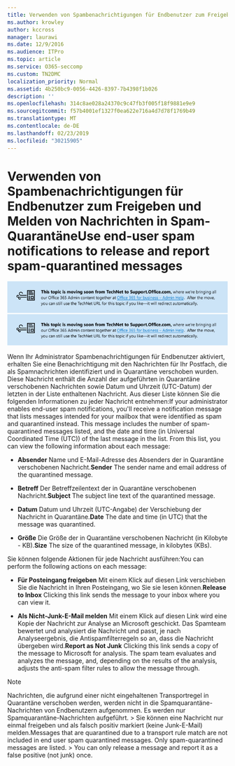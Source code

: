 ```yaml
---
title: Verwenden von Spambenachrichtigungen für Endbenutzer zum Freigeben und Melden von Nachrichten in Spam-Quarantäne
ms.author: krowley
author: kccross
manager: laurawi
ms.date: 12/9/2016
ms.audience: ITPro
ms.topic: article
ms.service: O365-seccomp
ms.custom: TN2DMC
localization_priority: Normal
ms.assetid: 4b250bc9-0056-4426-8397-7b4398f1b026
description: ''
ms.openlocfilehash: 314c8ae028a24370c9c47fb3f005f18f9881e9e9
ms.sourcegitcommit: f57b4001ef1327f0ea622e716a4d7d78f1769b49
ms.translationtype: MT
ms.contentlocale: de-DE
ms.lasthandoff: 02/23/2019
ms.locfileid: "30215905"
---
```

# <a name="use-end-user-spam-notifications-to-release-and-report-spam-quarantined-messages"></a><span data-ttu-id="f0ac9-102">Verwenden von Spambenachrichtigungen für Endbenutzer zum Freigeben und Melden von Nachrichten in Spam-Quarantäne</span><span class="sxs-lookup"><span data-stu-id="f0ac9-102">Use end-user spam notifications to release and report spam-quarantined messages</span></span>

<span data-ttu-id="f0ac9-103">[![Text im Bild über das Verschieben von Inhalten von TechNet zu support.office.com](media/ab7c897a-4798-4f31-8c84-f17a8409b133.png)](https://go.microsoft.com/fwlink/p/?LinkID=624152)</span><span class="sxs-lookup"><span data-stu-id="f0ac9-103">[![Text in image about content moving from TechNet to support.office.com](media/ab7c897a-4798-4f31-8c84-f17a8409b133.png)](https://go.microsoft.com/fwlink/p/?LinkID=624152)</span></span>
  
<span data-ttu-id="f0ac9-p101">Wenn Ihr Administrator Spambenachrichtigungen für Endbenutzer aktiviert, erhalten Sie eine Benachrichtigung mit den Nachrichten für Ihr Postfach, die als Spamnachrichten identifiziert und in Quarantäne verschoben wurden. Diese Nachricht enthält die Anzahl der aufgeführten in Quarantäne verschobenen Nachrichten sowie Datum und Uhrzeit (UTC-Datum) der letzten in der Liste enthaltenen Nachricht. Aus dieser Liste können Sie die folgenden Informationen zu jeder Nachricht entnehmen:</span><span class="sxs-lookup"><span data-stu-id="f0ac9-p101">If your administrator enables end-user spam notifications, you'll receive a notification message that lists messages intended for your mailbox that were identified as spam and quarantined instead. This message includes the number of spam-quarantined messages listed, and the date and time (in Universal Coordinated Time (UTC)) of the last message in the list. From this list, you can view the following information about each message:</span></span> 
  
- <span data-ttu-id="f0ac9-107">**Absender** Name und E-Mail-Adresse des Absenders der in Quarantäne verschobenen Nachricht.</span><span class="sxs-lookup"><span data-stu-id="f0ac9-107">**Sender** The sender name and email address of the quarantined message.</span></span> 
    
- <span data-ttu-id="f0ac9-108">**Betreff** Der Betreffzeilentext der in Quarantäne verschobenen Nachricht.</span><span class="sxs-lookup"><span data-stu-id="f0ac9-108">**Subject** The subject line text of the quarantined message.</span></span> 
    
- <span data-ttu-id="f0ac9-109">**Datum** Datum und Uhrzeit (UTC-Angabe) der Verschiebung der Nachricht in Quarantäne.</span><span class="sxs-lookup"><span data-stu-id="f0ac9-109">**Date** The date and time (in UTC) that the message was quarantined.</span></span> 
    
- <span data-ttu-id="f0ac9-110">**Größe** Die Größe der in Quarantäne verschobenen Nachricht (in Kilobyte - KB).</span><span class="sxs-lookup"><span data-stu-id="f0ac9-110">**Size** The size of the quarantined message, in kilobytes (KBs).</span></span> 
    
<span data-ttu-id="f0ac9-111">Sie können folgende Aktionen für jede Nachricht ausführen:</span><span class="sxs-lookup"><span data-stu-id="f0ac9-111">You can perform the following actions on each message:</span></span>
  
- <span data-ttu-id="f0ac9-112">**Für Posteingang freigeben** Mit einem Klick auf diesen Link verschieben Sie die Nachricht in Ihren Posteingang, wo Sie sie lesen können.</span><span class="sxs-lookup"><span data-stu-id="f0ac9-112">**Release to Inbox** Clicking this link sends the message to your inbox where you can view it.</span></span> 
    
- <span data-ttu-id="f0ac9-p102">**Als Nicht-Junk-E-Mail melden** Mit einem Klick auf diesen Link wird eine Kopie der Nachricht zur Analyse an Microsoft geschickt. Das Spamteam bewertet und analysiert die Nachricht und passt, je nach Analyseergebnis, die Antispamfilterregeln so an, dass die Nachricht übergeben wird.</span><span class="sxs-lookup"><span data-stu-id="f0ac9-p102">**Report as Not Junk** Clicking this link sends a copy of the message to Microsoft for analysis. The spam team evaluates and analyzes the message, and, depending on the results of the analysis, adjusts the anti-spam filter rules to allow the message through.</span></span> 
    
> [!NOTE]
>  <span data-ttu-id="f0ac9-p103">Nachrichten, die aufgrund einer nicht eingehaltenen Transportregel in Quarantäne verschoben werden, werden nicht in die Spamquarantäne-Nachrichten von Endbenutzern aufgenommen. Es werden nur Spamquarantäne-Nachrichten aufgeführt. >  Sie können eine Nachricht nur einmal freigeben und als falsch positiv markiert (keine Junk-E-Mail) melden.</span><span class="sxs-lookup"><span data-stu-id="f0ac9-p103">Messages that are quarantined due to a transport rule match are not included in end user spam quarantined messages. Only spam-quarantined messages are listed. >  You can only release a message and report it as a false positive (not junk) once.</span></span> 
  

